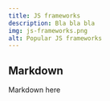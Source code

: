 ```yaml
--- 
title: JS frameworks
description: Bla bla bla
img: js-frameworks.png
alt: Popular JS frameworks
--- 
```


## Markdown
Markdown here